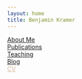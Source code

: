 ```yaml
---
layout: home
title: Benjamin Kramer
---
```

[About Me](about) \
[Publications](publications) \
[Teaching](teaching) \
[Blog](blog) \
<a href="resume.pdf" style="color:#d9b99b;">CV</a>

